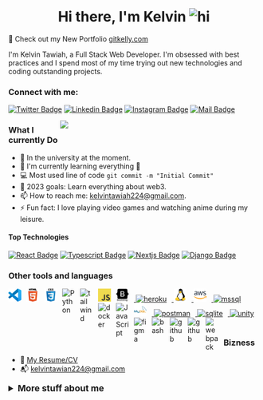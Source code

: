 <!-- <img src="https://media.giphy.com/media/L08MwsmqXmgZMnEGlK/giphy.gif" alt="GIF" width="1600" height="250"/> -->


<br/>
<h1 align="center">Hi there, I'm Kelvin <img src="https://user-images.githubusercontent.com/1303154/88677602-1635ba80-d120-11ea-84d8-d263ba5fc3c0.gif" width="28px" height="28px" alt="hi"></h1>

🚀 Check out my New Portfolio [gitkelly.com](#) 

I'm Kelvin Tawiah, a Full Stack Web Developer. I'm obsessed with best practices and I spend most of my time trying out new technologies and coding outstanding projects.


### Connect with me:

[![Twitter Badge](https://img.shields.io/badge/-@Walker-1ca0f1?style=flat&labelColor=1ca0f1&logo=twitter&logoColor=white&link=https://twitter.com/KelvinTawiah928)](https://twitter.com/KelvinTawiah928) [![Linkedin Badge](https://img.shields.io/badge/-ktawiah-0e76a8?style=flat&labelColor=0e76a8&logo=linkedin&logoColor=white)](https://www.linkedin.com/in/ktawiah/) [![Instagram Badge](https://img.shields.io/badge/-@kellywalker-e84393?style=flat&labelColor=e84393&logo=instagram&logoColor=white)](https://www.instagram.com/_the.ruler/) [![Mail Badge](https://img.shields.io/badge/-kelvintawiah-c0392b?style=flat&labelColor=c0392b&logo=gmail&logoColor=white)](mailto:kelivntawiah224@gmail.com)

<img align="right" width="400" src="https://camo.githubusercontent.com/c1dcb74cc1c1835b1d716f5051499a2814c683c806b15f04b0eba492863703e9/68747470733a2f2f63646e2e6472696262626c652e636f6d2f75736572732f3733303730332f73637265656e73686f74732f363538313234332f6176656e746f2e676966"/>

### What I currently Do

- 🔭 In the university at the moment.
- 🌱 I'm currently learning everything 🤣
- 💻 Most used line of code `git commit -m "Initial Commit"`
- 🥅 2023 goals: Learn everything about web3.
- 📫 How to reach me: kelvintawiah224@gmail.com.
- ⚡ Fun fact: I love playing video games and watching anime during my leisure.

#### Top Technologies

<!-- TODO: Make technologies links takes you to repositories -->

[![React Badge](https://img.shields.io/badge/-React-61DBFB?style=for-the-badge&labelColor=black&logo=react&logoColor=61DBFB)](#) [![Typescript Badge](https://img.shields.io/badge/-Typescript-007acc?style=for-the-badge&labelColor=black&logo=typescript&logoColor=007acc)](#) [![Nextjs Badge](https://img.shields.io/badge/next.js-000000?style=for-the-badge&logo=nextdotjs&logoColor=white)](#) [![Django Badge](https://img.shields.io/badge/-Django-092E20?style=for-the-badge&labelColor=black&logo=django&logoColor=092E20)](#)


### Other tools and languages

<img align="left" alt="Visual Studio Code" title="Visual Studio Code" width="26px" src="https://raw.githubusercontent.com/github/explore/80688e429a7d4ef2fca1e82350fe8e3517d3494d/topics/visual-studio-code/visual-studio-code.png" style="padding-right:10px;"/>

<img align="left" alt="HTML5" width="26px" title="HTML" src="https://raw.githubusercontent.com/github/explore/80688e429a7d4ef2fca1e82350fe8e3517d3494d/topics/html/html.png" style="padding-right:10px;"/>

<img align="left" alt="CSS" width="26px" title="CSS" src="https://raw.githubusercontent.com/github/explore/80688e429a7d4ef2fca1e82350fe8e3517d3494d/topics/css/css.png?size=48" style="padding-right:10px;"/>


<img align="left" alt="Python" title="Python" width="26px" src="https://cdn.jsdelivr.net/gh/devicons/devicon/icons/python/python-original.svg" style="padding-right:10px;"/>
          

<img align="left" alt="tailwind" title="tailwindcss" width="26px" style="padding-right:10px;" src="https://github.com/tailwindlabs.png?size=40">

<img align="left" alt="JavaScript" width="26px" title="Javascript" src="https://raw.githubusercontent.com/github/explore/80688e429a7d4ef2fca1e82350fe8e3517d3494d/topics/javascript/javascript.png?size=48" style="padding-right:10px;"/>

<p align="left"> <a href="https://getbootstrap.com" target="_blank" rel="noreferrer"> <img src="https://raw.githubusercontent.com/devicons/devicon/master/icons/bootstrap/bootstrap-plain-wordmark.svg" alt="bootstrap" title="bootstrap" width="26" style="padding-right:10px;"/> </a>   <a href="https://heroku.com" target="_blank" rel="noreferrer"> <img src="https://www.vectorlogo.zone/logos/heroku/heroku-icon.svg" alt="heroku" title="heroku" width="26" style="padding-right:10px;"/> </a> <a href="https://www.linux.org/" target="_blank" rel="noreferrer"> <img src="https://raw.githubusercontent.com/devicons/devicon/master/icons/linux/linux-original.svg" alt="linux" title="linus" width="26" style="padding-right:10px;"/> </a> <a href="https://aws.amazon.com" target="_blank" rel="noreferrer"> <img src="https://raw.githubusercontent.com/devicons/devicon/master/icons/amazonwebservices/amazonwebservices-original-wordmark.svg" alt="aws" width="26" style="padding-right:10px;" title="AWS"/> </a> <a href="https://www.microsoft.com/en-us/sql-server" target="_blank" rel="noreferrer"> <img src="https://www.svgrepo.com/show/303229/microsoft-sql-server-logo.svg" alt="mssql" title="sql server"width="26" style="padding-right:10px;"/> </a> <a href="https://www.mysql.com/" target="_blank" rel="noreferrer"> <img src="https://raw.githubusercontent.com/devicons/devicon/master/icons/mysql/mysql-original-wordmark.svg" alt="mysql" width="26" title="mysql" style="padding-right:10px;"/> </a>  <a href="https://postman.com" target="_blank" rel="noreferrer"> <img src="https://www.vectorlogo.zone/logos/getpostman/getpostman-icon.svg" title="postman" alt="postman" width="26" style="padding-right:10px;"/> </a>  <a href="https://www.sqlite.org/" target="_blank" rel="noreferrer"> <img src="https://www.vectorlogo.zone/logos/sqlite/sqlite-icon.svg" alt="sqlite" title="sqlite"width="26" style="padding-right:10px;"/> </a>   <a href="https://unity.com/" target="_blank" rel="noreferrer"> <img src="https://www.vectorlogo.zone/logos/unity3d/unity3d-icon.svg" alt="unity" width="26" style="padding-right:10px;" title="unity"/> </a> 

 <img align="left" alt="docker" width="26px" title="Docker" src="https://cdn.jsdelivr.net/gh/devicons/devicon/icons/docker/docker-original.svg" style="padding-right:10px;">

 <img align="left" alt="JavaScript" width="26px" title="Firebase" src="https://cdn.jsdelivr.net/gh/devicons/devicon/icons/firebase/firebase-plain.svg" style="padding-right:10px;"/>

<img align="left" alt="figma" width="26px" title="figma" src="https://cdn.jsdelivr.net/gh/devicons/devicon/icons/figma/figma-original.svg" style="padding-right:10px;">

<img align="left" alt="bash" title="bash" width="26px" src="https://cdn.jsdelivr.net/gh/devicons/devicon/icons/bash/bash-original.svg" style="padding-right:10px;">

<img align="left" alt="github" title="git" width="26px" style="padding-right:10px;" src="https://cdn.jsdelivr.net/gh/devicons/devicon/icons/git/git-original.svg">

<img align="left" alt="github" width="26px" title="github" style="padding-right:10px;" src="https://cdn.jsdelivr.net/gh/devicons/devicon/icons/github/github-original.svg">


<img align="left" alt="webpack" title="webpack" width="26px" style="padding-right:10px;" src="https://cdn.jsdelivr.net/gh/devicons/devicon/icons/webpack/webpack-original.svg">


<br />
<br />

### Bizness
- 📎 [My Resume/CV](#)
- 📬 kelvintawian224@gmail.com

<details>
<summary style="font-weight:bold;font-size: 1.1rem">
  More stuff about me
</summary>
<br/>
<p>I'm passionate about elevating fellow developers by sharing my knowledge and curating enriching resources that empower growth. As a dedicated web developer, I thrive on fostering a collaborative learning environment. </p>

<img align="center" src="https://github-readme-streak-stats.herokuapp.com/?user=ktawiah" alt="ktawiah" />
<br /> <br/>

<p>&nbsp;<img align="center" src="https://github-readme-stats.vercel.app/api?username=ktawiah&show_icons=true&locale=en" alt="ktawiah" /></p>

<img align="left" src="https://github-readme-stats.vercel.app/api/top-langs?username=ktawiah&show_icons=true&locale=en&layout=compact" alt="ktawiah" />
<br/> <br/>
<a href="https://www.buymeacoffee.com/kelvintawiah224@gmail.com"> <img align="left" src="https://cdn.buymeacoffee.com/buttons/v2/default-yellow.png" height="50" width="210" alt="kelvintawiah224@gmail.com" style="padding-left:11px;"  /></a>

</details>